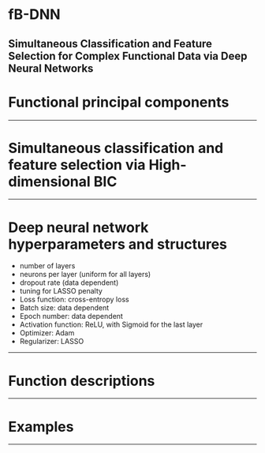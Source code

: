 # fB-DNN
Simultaneous Classification and Feature Selection for Complex Functional Data via Deep Neural Networks
------------------------------------------------

# Functional principal components
------------------------------------------------

# Simultaneous classification and feature selection via High-dimensional BIC
------------------------------------------------

# Deep neural network hyperparameters and structures
- number of layers 
- neurons per layer (uniform for all layers)
- dropout rate (data dependent)
- tuning for LASSO penalty
- Loss function: cross-entropy loss
- Batch size: data dependent
- Epoch number: data dependent
- Activation function: ReLU, with Sigmoid for the last layer
- Optimizer: Adam
- Regularizer: LASSO
-------------------------------------------------------------

# Function descriptions
-------------------------------------------------------------

# Examples
-------------------------------------------------------------
